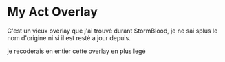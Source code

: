 # My Act Overlay

C'est un vieux overlay que j'ai trouvé durant StormBlood, je ne sai splus le nom d'origine ni si il est resté a jour depuis.

je recoderais en entier cette overlay en plus legé
